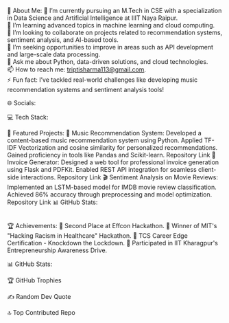 💫 About Me:
🔭 I’m currently pursuing an M.Tech in CSE with a specialization in Data Science and Artificial Intelligence at IIIT Naya Raipur.<br>🌱 I’m learning advanced topics in machine learning and cloud computing.<br>👯 I’m looking to collaborate on projects related to recommendation systems, sentiment analysis, and AI-based tools.<br>🤔 I’m seeking opportunities to improve in areas such as API development and large-scale data processing.<br>💬 Ask me about Python, data-driven solutions, and cloud technologies.<br>📫 How to reach me: triptisharma113@gmail.com.<br>⚡ Fun fact: I’ve tackled real-world challenges like developing music recommendation systems and sentiment analysis tools!

🌐 Socials:


💻 Tech Stack:



📂 Featured Projects:
🎵 Music Recommendation System:
Developed a content-based music recommendation system using Python.
Applied TF-IDF Vectorization and cosine similarity for personalized recommendations.
Gained proficiency in tools like Pandas and Scikit-learn.
Repository Link
📄 Invoice Generator:
Designed a web tool for professional invoice generation using Flask and PDFKit.
Enabled REST API integration for seamless client-side interactions.
Repository Link
🎬 Sentiment Analysis on Movie Reviews:
Implemented an LSTM-based model for IMDB movie review classification.
Achieved 86% accuracy through preprocessing and model optimization.
Repository Link
📊 GitHub Stats:
<br/>
<br/>

🏆 Achievements:
🥈 Second Place at Effcon Hackathon.
🏅 Winner of MIT's "Hacking Racism in Healthcare" Hackathon.
📜 TCS Career Edge Certification - Knockdown the Lockdown.
🚀 Participated in IIT Kharagpur's Entrepreneurship Awareness Drive.



📊 GitHub Stats:




🏆 GitHub Trophies


✍️ Random Dev Quote


🔝 Top Contributed Repo



